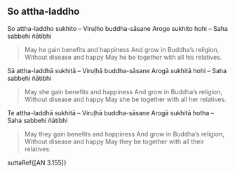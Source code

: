 ## So attha-laddho<a id="so-attha-laddho"></a>

So attha-laddho sukhito – Viruḷho buddha-sāsane
Arogo sukhito hohi – Saha sabbehi ñātibhi

<div class="english">

> May he gain benefits and happiness
> And grow in Buddha’s religion,
> Without disease and happy
> May he be together with all his relatives.

</div>

Sā attha-laddhā sukhitā – Viruḷhā buddha-sāsane
Arogā sukhitā hohi – Saha sabbehi ñātibhi

<div class="english">

> May she gain benefits and happiness
> And grow in Buddha’s religion,
> Without disease and happy
> May she be together with all her relatives.

</div>

Te attha-laddhā sukhitā – Viruḷhā buddha-sāsane
Arogā sukhitā hotha – Saha sabbehi ñātibhi

<div class="english">

> May they gain benefits and happiness
> And grow in Buddha’s religion,
> Without disease and happy
> May they be together with all their relatives.

</div>

suttaRef{[AN 3.155]}
